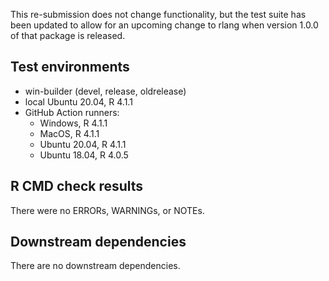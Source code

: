 This re-submission does not change functionality, but the test suite has
been updated to allow for an upcoming change to rlang when version 1.0.0
of that package is released.

## Test environments
- win-builder (devel, release, oldrelease)
- local Ubuntu 20.04, R 4.1.1
- GitHub Action runners:
  - Windows, R 4.1.1
  - MacOS, R 4.1.1
  - Ubuntu 20.04, R 4.1.1
  - Ubuntu 18.04, R 4.0.5

## R CMD check results
There were no ERRORs, WARNINGs, or NOTEs.

## Downstream dependencies
There are no downstream dependencies.
